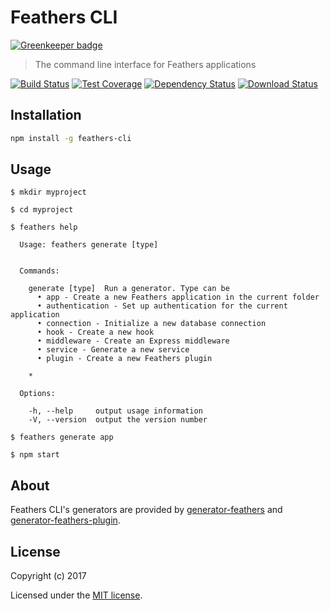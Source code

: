 # Feathers CLI

[![Greenkeeper badge](https://badges.greenkeeper.io/feathersjs/feathers-cli.svg)](https://greenkeeper.io/)

> The command line interface for Feathers applications

[![Build Status](https://img.shields.io/travis/feathersjs/feathers-cli/master.svg)](https://travis-ci.org/feathersjs/feathers-cli)
[![Test Coverage](https://codeclimate.com/github/feathersjs/feathers-cli/badges/coverage.svg)](https://codeclimate.com/github/feathersjs/feathers-cli/coverage)
[![Dependency Status](https://img.shields.io/david/feathersjs/feathers-cli.svg)](https://david-dm.org/feathersjs/feathers-cli)
[![Download Status](https://img.shields.io/npm/dm/feathers-cli.svg)](https://www.npmjs.com/package/feathers-cli)

## Installation

```bash
npm install -g feathers-cli
```

## Usage

```
$ mkdir myproject

$ cd myproject

$ feathers help

  Usage: feathers generate [type]


  Commands:

    generate [type]  Run a generator. Type can be
      • app - Create a new Feathers application in the current folder
      • authentication - Set up authentication for the current application
      • connection - Initialize a new database connection
      • hook - Create a new hook
      • middleware - Create an Express middleware
      • service - Generate a new service
      • plugin - Create a new Feathers plugin

    *

  Options:

    -h, --help     output usage information
    -V, --version  output the version number

$ feathers generate app

$ npm start
```

## About

Feathers CLI's generators are provided by [generator-feathers](https://github.com/feathersjs/generator-feathers) and [generator-feathers-plugin](https://github.com/feathersjs/generator-feathers-plugin).

## License

Copyright (c) 2017

Licensed under the [MIT license](LICENSE).
